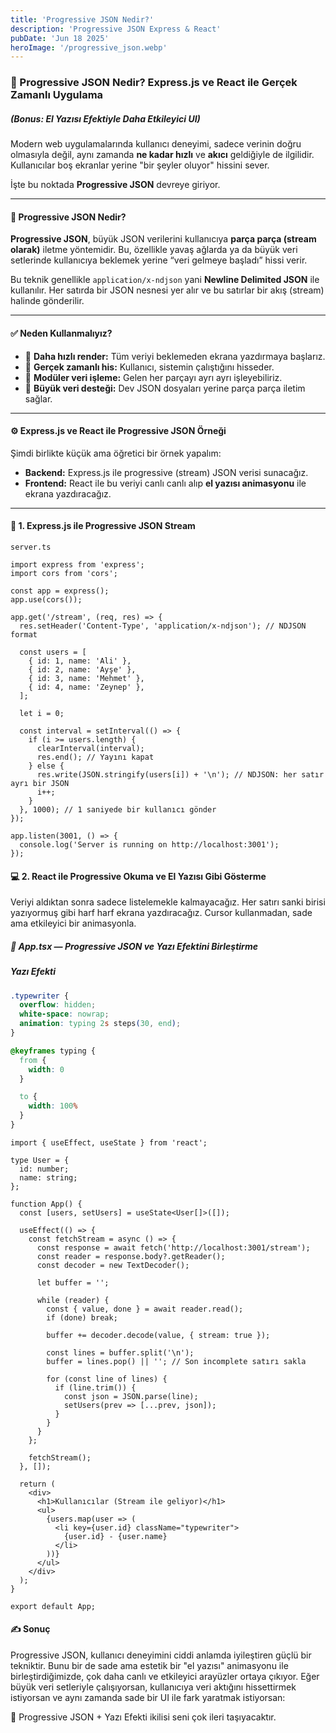 ```yaml
---
title: 'Progressive JSON Nedir?'
description: 'Progressive JSON Express & React'
pubDate: 'Jun 18 2025'
heroImage: '/progressive_json.webp'
---
```


### 🚀 Progressive JSON Nedir? Express.js ve React ile Gerçek Zamanlı Uygulama  

##### (Bonus: El Yazısı Efektiyle Daha Etkileyici UI)

Modern web uygulamalarında kullanıcı deneyimi, sadece verinin doğru olmasıyla değil, aynı zamanda **ne kadar hızlı** ve **akıcı** geldiğiyle de ilgilidir. Kullanıcılar boş ekranlar yerine "bir şeyler oluyor" hissini sever.

İşte bu noktada **Progressive JSON** devreye giriyor.

---

#### 🎯 Progressive JSON Nedir?

**Progressive JSON**, büyük JSON verilerini kullanıcıya **parça parça (stream olarak)** iletme yöntemidir. Bu, özellikle yavaş ağlarda ya da büyük veri setlerinde kullanıcıya beklemek yerine “veri gelmeye başladı” hissi verir.

Bu teknik genellikle `application/x-ndjson` yani **Newline Delimited JSON** ile kullanılır. Her satırda bir JSON nesnesi yer alır ve bu satırlar bir akış (stream) halinde gönderilir.

---

#### ✅ Neden Kullanmalıyız?

- 🔄 **Daha hızlı render:** Tüm veriyi beklemeden ekrana yazdırmaya başlarız.  
- 📡 **Gerçek zamanlı his:** Kullanıcı, sistemin çalıştığını hisseder.  
- 🧱 **Modüler veri işleme:** Gelen her parçayı ayrı ayrı işleyebiliriz.  
- 🧩 **Büyük veri desteği:** Dev JSON dosyaları yerine parça parça iletim sağlar.

---

#### ⚙️ Express.js ve React ile Progressive JSON Örneği

Şimdi birlikte küçük ama öğretici bir örnek yapalım:

- **Backend:** Express.js ile progressive (stream) JSON verisi sunacağız.  
- **Frontend:** React ile bu veriyi canlı canlı alıp **el yazısı animasyonu** ile ekrana yazdıracağız.

---

#### 🔧 1. Express.js ile Progressive JSON Stream

`server.ts`

```tsx
import express from 'express';
import cors from 'cors';

const app = express();
app.use(cors());

app.get('/stream', (req, res) => {
  res.setHeader('Content-Type', 'application/x-ndjson'); // NDJSON format

  const users = [
    { id: 1, name: 'Ali' },
    { id: 2, name: 'Ayşe' },
    { id: 3, name: 'Mehmet' },
    { id: 4, name: 'Zeynep' },
  ];

  let i = 0;

  const interval = setInterval(() => {
    if (i >= users.length) {
      clearInterval(interval);
      res.end(); // Yayını kapat
    } else {
      res.write(JSON.stringify(users[i]) + '\n'); // NDJSON: her satır ayrı bir JSON
      i++;
    }
  }, 1000); // 1 saniyede bir kullanıcı gönder
});

app.listen(3001, () => {
  console.log('Server is running on http://localhost:3001');
});
```

#### 💻 2. React ile Progressive Okuma ve El Yazısı Gibi Gösterme

Veriyi aldıktan sonra sadece listelemekle kalmayacağız. Her satırı sanki birisi yazıyormuş gibi harf harf ekrana yazdıracağız. Cursor kullanmadan, sade ama etkileyici bir animasyonla.

##### 🧠 App.tsx — Progressive JSON ve Yazı Efektini Birleştirme

##### Yazı Efekti

```css
.typewriter {
  overflow: hidden;
  white-space: nowrap;
  animation: typing 2s steps(30, end);
}

@keyframes typing {
  from {
    width: 0
  }

  to {
    width: 100%
  }
}
```

```tsx
import { useEffect, useState } from 'react';

type User = {
  id: number;
  name: string;
};

function App() {
  const [users, setUsers] = useState<User[]>([]);

  useEffect(() => {
    const fetchStream = async () => {
      const response = await fetch('http://localhost:3001/stream');
      const reader = response.body?.getReader();
      const decoder = new TextDecoder();

      let buffer = '';

      while (reader) {
        const { value, done } = await reader.read();
        if (done) break;

        buffer += decoder.decode(value, { stream: true });

        const lines = buffer.split('\n');
        buffer = lines.pop() || ''; // Son incomplete satırı sakla

        for (const line of lines) {
          if (line.trim()) {
            const json = JSON.parse(line);
            setUsers(prev => [...prev, json]);
          }
        }
      }
    };

    fetchStream();
  }, []);

  return (
    <div>
      <h1>Kullanıcılar (Stream ile geliyor)</h1>
      <ul>
        {users.map(user => (
          <li key={user.id} className="typewriter">
            {user.id} - {user.name}
          </li>
        ))}
      </ul>
    </div>
  );
}

export default App;
```

#### ✍️ Sonuç

Progressive JSON, kullanıcı deneyimini ciddi anlamda iyileştiren güçlü bir tekniktir.
Bunu bir de sade ama estetik bir "el yazısı" animasyonu ile birleştirdiğimizde, çok daha canlı ve etkileyici arayüzler ortaya çıkıyor.
Eğer büyük veri setleriyle çalışıyorsan, kullanıcıya veri aktığını hissettirmek istiyorsan ve aynı zamanda sade bir UI ile fark yaratmak istiyorsan:

🎯 Progressive JSON + Yazı Efekti ikilisi seni çok ileri taşıyacaktır.
